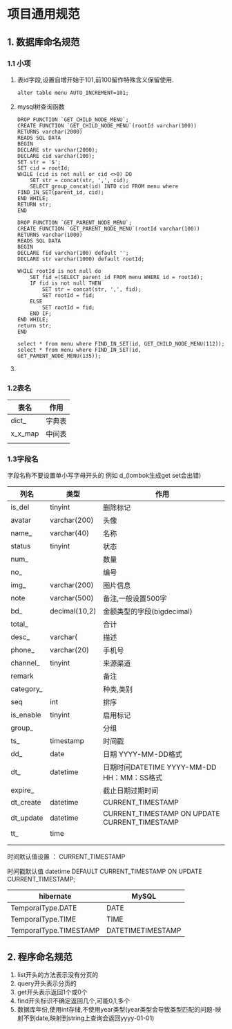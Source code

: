 # 项目通用规范

## 1. 数据库命名规范

### 1.1 小项

1. 表id字段,设置自增开始于101,前100留作特殊含义保留使用.

   ```
   alter table menu AUTO_INCREMENT=101;
   ```

2. mysql树查询函数

   ```
   DROP FUNCTION `GET_CHILD_NODE_MENU`;
   CREATE FUNCTION `GET_CHILD_NODE_MENU`(rootId varchar(100))   
   RETURNS varchar(2000)
   READS SQL DATA
   BEGIN  
   DECLARE str varchar(2000);  
   DECLARE cid varchar(100);   
   SET str = '$';   
   SET cid = rootId;   
   WHILE (cid is not null or cid <>0) DO   
       SET str = concat(str, ',', cid);   
       SELECT group_concat(id) INTO cid FROM menu where FIND_IN_SET(parent_id, cid);   
   END WHILE;   
   RETURN str;   
   END
   
   DROP FUNCTION `GET_PARENT_NODE_MENU`;
   CREATE FUNCTION `GET_PARENT_NODE_MENU`(rootId varchar(100))   
   RETURNS varchar(1000)
   READS SQL DATA
   BEGIN  
   DECLARE fid varchar(100) default '';   
   DECLARE str varchar(1000) default rootId;   
      
   WHILE rootId is not null do   
       SET fid =(SELECT parent_id FROM menu WHERE id = rootId);   
       IF fid is not null THEN  
           SET str = concat(str, ',', fid);   
           SET rootId = fid;   
       ELSE  
           SET rootId = fid;   
       END IF;   
   END WHILE;   
   return str;  
   END
   
   select * from menu where FIND_IN_SET(id, GET_CHILD_NODE_MENU(112));
   select * from menu where FIND_IN_SET(id, GET_PARENT_NODE_MENU(135));
   ```

   

3. 

### 1.2表名

| 表名    | 作用   |
| ------- | ------ |
| dict_   | 字典表 |
| x_x_map | 中间表 |
|         |        |



### 1.3字段名

字段名称不要设置单小写字母开头的 例如 d_(lombok生成get set会出错)

| 列名      | 类型          | 作用                                          |
| --------- | ------------- | --------------------------------------------- |
| is_del    | tinyint       | 删除标记                                      |
| avatar    | varchar(200)  | 头像                                          |
| name_     | varchar(40)   | 名称                                          |
| status    | tinyint       | 状态                                          |
| num_      |               | 数量                                          |
| no_       |               | 编号                                          |
| img_      | varchar(200)  | 图片信息                                      |
| note      | varchar(500)  | 备注,一般设置500字                            |
| bd_       | decimal(10,2) | 金额类型的字段(bigdecimal)                    |
| total_    |               | 合计                                          |
| desc_     | varchar(      | 描述                                          |
| phone_    | varchar(20)   | 手机号                                        |
| channel_  | tinyint       | 来源渠道                                      |
| remark    |               | 备注                                          |
| category_ |               | 种类,类别                                     |
| seq       | int           | 排序                                          |
| is_enable | tinyint       | 启用标记                                      |
| group_    |               | 分组                                          |
| ts_       | timestamp     | 时间戳                                        |
| dd_       | date          | 日期 YYYY-MM-DD格式                           |
| dt_       | datetime      | 日期时间DATETIME YYYY-MM-DD HH：MM：SS格式    |
| expire_   |               | 截止日期过期时间                              |
| dt_create | datetime      | CURRENT_TIMESTAMP                             |
| dt_update | datetime      | CURRENT_TIMESTAMP ON UPDATE CURRENT_TIMESTAMP |
| tt_       | time          |                                               |
|           |               |                                               |
|           |               |                                               |

时间默认值设置 ： CURRENT_TIMESTAMP

时间戳默认值 datetime DEFAULT CURRENT_TIMESTAMP ON UPDATE CURRENT_TIMESTAMP;

| hibernate              | MySQL             |
| ---------------------- | ----------------- |
| TemporalType.DATE      | DATE              |
| TemporalType.TIME      | TIME              |
| TemporalType.TIMESTAMP | DATETIMETIMESTAMP |

## 2. 程序命名规范

1. list开头的方法表示没有分页的
2. query开头表示分页的
3. get开头表示返回1个或0个
4. find开头标识不确定返回几个,可能0,1,多个
5. 数据库年份,使用int存储,不使用year类型(year类型会导致类型匹配的问题-映射不到date,映射到string上查询会返回yyyy-01-01)